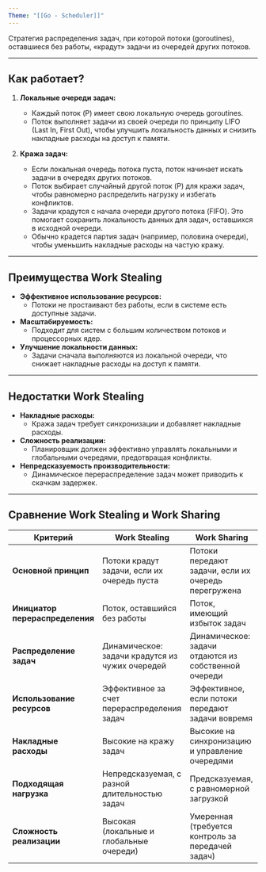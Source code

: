 ```yaml
---
Theme: "[[Go - Scheduler]]"
---
```

Стратегия распределения задач, при которой потоки (goroutines), оставшиеся без работы, «крадут» задачи из очередей других потоков. 

---
## Как работает?

1. **Локальные очереди задач:**
   - Каждый поток (P) имеет свою локальную очередь goroutines.
   - Поток выполняет задачи из своей очереди по принципу LIFO (Last In, First Out), чтобы улучшить локальность данных и снизить накладные расходы на доступ к памяти.

2. **Кража задач:**
   - Если локальная очередь потока пуста, поток начинает искать задачи в очередях других потоков.
   - Поток выбирает случайный другой поток (P) для кражи задач, чтобы равномерно распределить нагрузку и избегать конфликтов.
   - Задачи крадутся с начала очереди другого потока (FIFO). Это помогает сохранить локальность данных для задач, оставшихся в исходной очереди.
   - Обычно крадется партия задач (например, половина очереди), чтобы уменьшить накладные расходы на частую кражу.

---
## Преимущества Work Stealing

- **Эффективное использование ресурсов:**
  - Потоки не простаивают без работы, если в системе есть доступные задачи.
- **Масштабируемость:**
  - Подходит для систем с большим количеством потоков и процессорных ядер.
- **Улучшение локальности данных:**
  - Задачи сначала выполняются из локальной очереди, что снижает накладные расходы на доступ к памяти.

---
## Недостатки Work Stealing

- **Накладные расходы:**
  - Кража задач требует синхронизации и добавляет накладные расходы.
- **Сложность реализации:**
  - Планировщик должен эффективно управлять локальными и глобальными очередями, предотвращая конфликты.
- **Непредсказуемость производительности:**
  - Динамическое перераспределение задач может приводить к скачкам задержек.

---
## Сравнение Work Stealing и Work Sharing

| **Критерий**                    | **Work Stealing**                               | **Work Sharing**                                     |
| ------------------------------- | ----------------------------------------------- | ---------------------------------------------------- |
| **Основной принцип**            | Потоки крадут задачи, если их очередь пуста     | Потоки передают задачи, если их очередь перегружена  |
| **Инициатор перераспределения** | Поток, оставшийся без работы                    | Поток, имеющий избыток задач                         |
| **Распределение задач**         | Динамическое: задачи крадутся из чужих очередей | Динамическое: задачи отдаются из собственной очереди |
| **Использование ресурсов**      | Эффективное за счет перераспределения задач     | Эффективное, если потоки передают задачи вовремя     |
| **Накладные расходы**           | Высокие на кражу задач                          | Высокие на синхронизацию и управление очередями      |
| **Подходящая нагрузка**         | Непредсказуемая, с разной длительностью задач   | Предсказуемая, с равномерной загрузкой               |
| **Сложность реализации**        | Высокая (локальные и глобальные очереди)        | Умеренная (требуется контроль за передачей задач)    |

